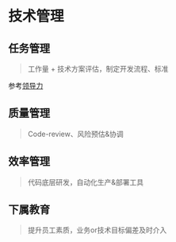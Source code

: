 # 技术管理

## 任务管理

> 工作量 + 技术方案评估，制定开发流程、标准

参考[领导力](./领导力.md)



## 质量管理

> Code-review、风险预估&协调



## 效率管理

> 代码底层研发，自动化生产&部署工具



## 下属教育

> 提升员工素质，业务or技术目标偏差及时介入